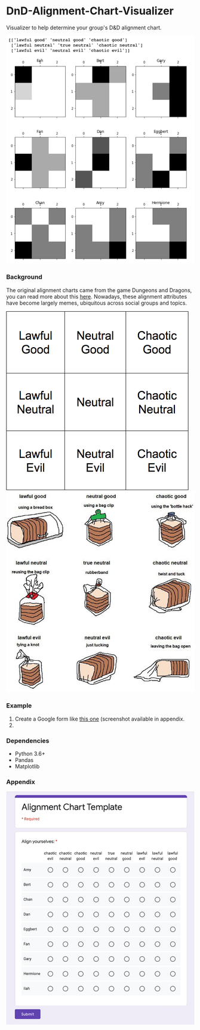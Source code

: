 # DnD-Alignment-Chart-Visualizer
Visualizer to help determine your group's D&amp;D alignment chart.

![form example](imgs/screenshots/example_grid.png)

### Background
The original alignment charts came from the game Dungeons and Dragons, you can read more about this [here](http://easydamus.com/alignment.html). Nowadays, these alignment attributes have become largely memes, ubiquitous across social groups and topics.

![alignment chart example](imgs/examples/chart.png)
![bread alignment chart example](imgs/examples/bread.jpg)

### Example
1. Create a Google form like [this one](https://docs.google.com/forms/d/e/1FAIpQLScxx_S6Qrvrc7RqJIHDrhSIVG4G8VEy7VzNsM7PsFgBhPAnkg/viewform) (screenshot available in appendix. 
2. 
<!--![form creation example](imgs/screenshots/template_maker.png)
-->
### Dependencies
- Python 3.6+
- Pandas 
- Matplotlib

### Appendix
![form example](imgs/screenshots/template_form.png)

